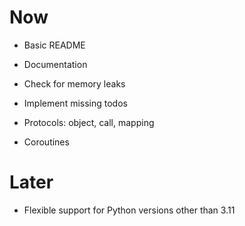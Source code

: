 # Now

- Basic README
- Documentation

- Check for memory leaks
- Implement missing todos

- Protocols: object, call, mapping
- Coroutines

# Later

- Flexible support for Python versions other
  than 3.11
